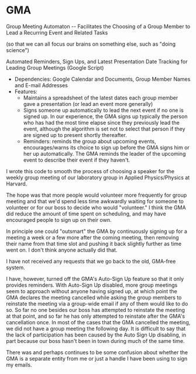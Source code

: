 GMA
===

Group Meeting Automaton -- Facilitates the Choosing of a Group Member to Lead a Recurring Event and Related Tasks

(so that we can all focus our brains on something else, such as "doing science")

Automated Reminders, Sign Ups, and Latest Presentation Date Tracking for Leading Group Meetings (Google Script)

  - Dependencies: Google Calendar and Documents, Group Member Names and E-mail Addresses
  - Features:
      - Maintains a spreadsheet of the latest dates each group member gave a presentation (or lead an event more generally)
      - Signs someone up automatically to lead the next event if no one is signed up.  In our experience, the GMA signs up typically the person who has had the most time elapse since they previously lead the event, although the algorithm is set not to select that person if they are signed up to present shortly thereafter.
      - Reminders: reminds the group about upcoming events, encourages/warns its choice to sign up before the GMA signs him or her up automatically.  The GMA reminds the leader of the upcoming event to describe their event if they haven't. 


I wrote this code to smooth the process of choosing a speaker for the weekly group meeting of our laboratory group in Applied Physics/Physics at Harvard.

The hope was that more people would volunteer more frequently for group meeting and that we'd spend less time awkwardly waiting for someone to volunteer or for our boss to decide who would "volunteer." I think the GMA did reduce the amount of time spent on scheduling, and may have encouraged people to sign up on their own. 

In principle one could "outsmart" the GMA by continuously signing up for a meeting a week or a few more after the coming meeting, then removing their name from that time slot and pushing it back slightly further as time went on.  I don't think anyone actually did that.  

I have not received any requests that we go back to the old, GMA-free system. 

I have, however, turned off the GMA's Auto-Sign Up feature so that it only provides reminders.  With Auto-Sign Up disabled, more group meetings seem to approach without anyone having signed up, at which point the GMA declares the meeting cancelled while asking the group members to reinstate the meeting via a group-wide email if any of them would like to do so.  So far no one besides our boss has attempted to reinstate the meeting at that point, and so far he has only attempted to reinstate after the GMA's cancellation once.  In most of the cases that the GMA cancelled the meeting, we did not have a group meeting the following day.  It is difficult to say that the lack of participation has been caused by the Auto Sign Up disabling, in part because our boss hasn't been in town during much of the same time.

There was and perhaps continues to be some confusion about whether the GMA is a separate entity from me or just a handle I have been using to sign my emails.

